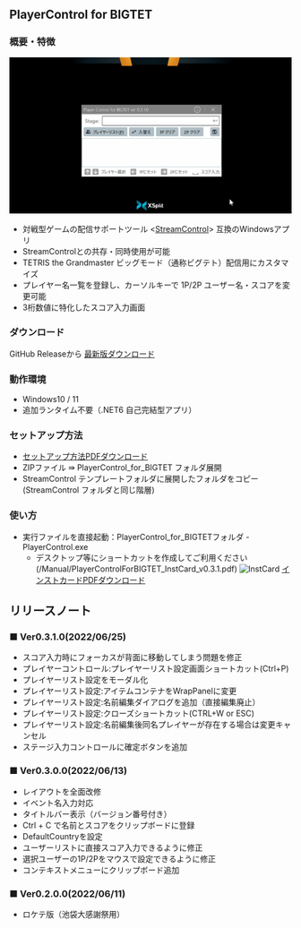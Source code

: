 ## PlayerControl for BIGTET

### 概要・特徴

![Capture](Images/Capture.gif)

- 対戦型ゲームの配信サポートツール <[StreamControl](http://streamcontroljapan.blog.jp/)> 互換のWindowsアプリ
- StreamControlとの共存・同時使用が可能
- TETRIS the Grandmaster ビッグモード（通称ビグテト）配信用にカスタマイズ
- プレイヤー名一覧を登録し、カーソルキーで 1P/2P ユーザー名・スコアを変更可能
- 3桁数値に特化したスコア入力画面

### ダウンロード

GitHub Releaseから [最新版ダウンロード](https://github.com/gans1971/PlayerControl_for_BIGTET/releases/)

### 動作環境

- Windows10 / 11
- 追加ランタイム不要（.NET6 自己完結型アプリ）

### セットアップ方法

- [セットアップ方法PDFダウンロード](/Manual/PlayerControlForBIGTET_Setup.pdf)
- ZIPファイル ⇛ PlayerControl_for_BIGTET フォルダ展開
- StreamControl テンプレートフォルダに展開したフォルダをコピー(StreamControl フォルダと同じ階層)

### 使い方

- 実行ファイルを直接起動：PlayerControl_for_BIGTETフォルダ - PlayerControl.exe
  - デスクトップ等にショートカットを作成してご利用ください
(/Manual/PlayerControlForBIGTET_InstCard_v0.3.1.pdf)
![InstCard](Manual/InstCard.png)
[インストカードPDFダウンロード](/Manual/PlayerControlForBIGTET_InstCard_v0.3.1.pdf)

## リリースノート

### ■ Ver0.3.1.0(2022/06/25)

- スコア入力時にフォーカスが背面に移動してしまう問題を修正
- プレイヤーコントロール:プレイヤーリスト設定画面ショートカット(Ctrl+P)
- プレイヤーリスト設定をモーダル化
- プレイヤーリスト設定:アイテムコンテナをWrapPanelに変更
- プレイヤーリスト設定:名前編集ダイアログを追加（直接編集廃止）
- プレイヤーリスト設定:クローズショートカット(CTRL+W or ESC)
- プレイヤーリスト設定:名前編集後同名プレイヤーが存在する場合は変更キャンセル
- ステージ入力コントロールに確定ボタンを追加

### ■ Ver0.3.0.0(2022/06/13)

- レイアウトを全面改修
- イベント名入力対応
- タイトルバー表示（バージョン番号付き）
- Ctrl + C で名前とスコアをクリップボードに登録
- DefaultCountryを設定
- ユーザーリストに直接スコア入力できるように修正
- 選択ユーザーの1P/2Pをマウスで設定できるように修正
- コンテキストメニューにクリップボード追加

### ■ Ver0.2.0.0(2022/06/11)
- ロケテ版（池袋大感謝祭用）
